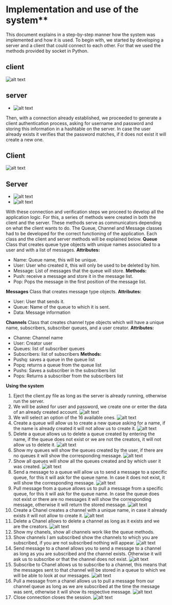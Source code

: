 # Implementation and use of the system**

This document explains in a step-by-step manner how the system was implemented and how it is used.
To begin with, we started by developing a server and a client that could connect to each other. For that we used the methods provided by socket in Python. 

## client
![alt text](https://raw.githubusercontent.com/svalenciaaq/Trabajo1Telematica/master/resources/c1.png)
 
 
## server
* ![alt text](https://raw.githubusercontent.com/svalenciaaq/Trabajo1Telematica/master/resources/s1.png)
 
Then, with a connection already established, we proceeded to generate a client authentication process, asking for username and password and storing this information in a hashtable on the server. In case the user already exists it verifies that the password matches, if it does not exist it will create a new one. 


## Client

  ![alt text](https://raw.githubusercontent.com/svalenciaaq/Trabajo1Telematica/master/resources/c2.png)
  
  
## Server 
* ![alt text](https://raw.githubusercontent.com/svalenciaaq/Trabajo1Telematica/master/resources/s2.png)
* ![alt text](https://raw.githubusercontent.com/svalenciaaq/Trabajo1Telematica/master/resources/s3.png)


With these connection and verification steps we proceed to develop all the application logic.
For this, a series of methods were created in both the client and the server. These methods serve as communicators depending on what the client wants to do. 
The Queue, Channel and Message classes had to be developed for the correct functioning of the application. 
Each class and the client and server methods will be explained below.
**Queue**
Class that creates queue type objects with unique names associated to a user and with a list of messages.
**Attributes:** 
- Name: Queue name, this will be unique.
- User: User who created it, this will only be used to be deleted by him.
- Message: List of messages that the queue will store.
**Methods:**
- Push: receive a message and store it in the message list.
- Pop: Pops the message in the first position of the message list.

**Messages**
Class that creates message type objects.
**Attributes:** 
- User: User that sends it.
- Queue: Name of the queue to which it is sent.
- Data: Message information

**Channels**
Class that creates channel type objects which will have a unique name, subscribers, subscriber queues, and a user creator.
**Attributes:** 
- Channe: Channel name
- User: Creator user
- Queues: list of subscriber queues
- Subscribers: list of subscribers
**Methods:** 
- Pushq: saves a queue in the queue list
- Popq: returns a queue from the queue list
- Pushs: Saves a subscriber in the subscribers list
- Pops: Returns a subscriber from the subscribers list

**Using the system**
1.	Eject the client.py file as long as the server is already running, otherwise run the server.
2. We will be asked for user and password, we create one or enter the data of an already created account.
 ![alt text](https://raw.githubusercontent.com/svalenciaaq/Trabajo1Telematica/master/resources/1.png)
3. We will select an option of the 16 available ones. 
 ![alt text](https://raw.githubusercontent.com/svalenciaaq/Trabajo1Telematica/master/resources/2.png)
4.	Create a queue will allow us to create a new queue asking for a name, if the name is already created it will not allow us to create it. 
![alt text](https://raw.githubusercontent.com/svalenciaaq/Trabajo1Telematica/master/resources/3.png)
5.	Delete a queue allows us to delete a queue created by entering the name, if the queue does not exist or we are not the creators, it will not allow us to delete it.
![alt text](https://raw.githubusercontent.com/svalenciaaq/Trabajo1Telematica/master/resources/4.png)
6.	Show my queues will show the queues created by the user, if there are no queues it will show the corresponding message.
 ![alt text](https://raw.githubusercontent.com/svalenciaaq/Trabajo1Telematica/master/resources/5.png)
7.	Show all queues will show all the queues created and by which user it was created.
 ![alt text](https://raw.githubusercontent.com/svalenciaaq/Trabajo1Telematica/master/resources/6.png)
8.	Send a message to a queue will allow us to send a message to a specific queue, for this it will ask for the queue name. In case it does not exist, it will show the corresponding message.
 ![alt text](https://raw.githubusercontent.com/svalenciaaq/Trabajo1Telematica/master/resources/7.png)
9.	Pull message from a queue allows us to pull a message from a specific queue, for this it will ask for the queue name. In case the queue does not exist or there are no messages it will show the corresponding message, otherwise it will return the stored message.
 ![alt text](https://raw.githubusercontent.com/svalenciaaq/Trabajo1Telematica/master/resources/8.png)
10.	Create a Chanel creates a channel with a unique name, in case it already exists it will not allow to create it.
 ![alt text](https://raw.githubusercontent.com/svalenciaaq/Trabajo1Telematica/master/resources/9.png)
11.	Delete a Chanel allows to delete a channel as long as it exists and we are the creators.
![alt text](https://raw.githubusercontent.com/svalenciaaq/Trabajo1Telematica/master/resources/10.png)
12.	Show my chanels, show all channels work like the queue methods.
13.	Show channels I am subscribed show the channels to which you are subscribed, if you are not subscribed nothing will appear.
 ![alt text](https://raw.githubusercontent.com/svalenciaaq/Trabajo1Telematica/master/resources/11.png)
14.	Send message to a chanel allows you to send a message to a channel as long as you are subscribed and the channel exists. Otherwise it will ask us to subscribe or that the channel does not exist.
 ![alt text](https://raw.githubusercontent.com/svalenciaaq/Trabajo1Telematica/master/resources/12.png)
15.	Subscribe to Chanel allows us to subscribe to a channel, this means that the messages sent to that channel will be stored in a queue to which we will be able to look at our messages.
 ![alt text](https://raw.githubusercontent.com/svalenciaaq/Trabajo1Telematica/master/resources/13.png)
16.	Pull a message from a chanel allows us to pull a message from our channel queue as long as we are subscribed at the time the message was sent, otherwise it will show its respective message. 
![alt text](https://raw.githubusercontent.com/svalenciaaq/Trabajo1Telematica/master/resources/15.png)
17.	Close connection closes the session. 
![alt text](https://raw.githubusercontent.com/svalenciaaq/Trabajo1Telematica/master/resources/16.png)
